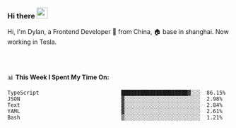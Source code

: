 ### Hi there <img src="https://media.giphy.com/media/hvRJCLFzcasrR4ia7z/giphy.gif" width="25px">

<!-- ![visitors](https://visitor-badge.glitch.me/badge?page_id=dislfyer.dislfyer) -->

Hi, I'm Dylan, a Frontend Developer 🚀 from China, 🏠 base in shanghai. Now working in Tesla.

<br/>
<br/>

📊 **This Week I Spent My Time On:**


<!--START_SECTION:waka-->

```text
TypeScript                          █████████████████████▓░░░  86.15%
JSON                                ▓░░░░░░░░░░░░░░░░░░░░░░░░  2.98%
Text                                ▓░░░░░░░░░░░░░░░░░░░░░░░░  2.84%
YAML                                ▓░░░░░░░░░░░░░░░░░░░░░░░░  2.61%
Bash                                ▒░░░░░░░░░░░░░░░░░░░░░░░░  1.21%
```

<!--END_SECTION:waka-->

<!--
**About Me:**
 -->
